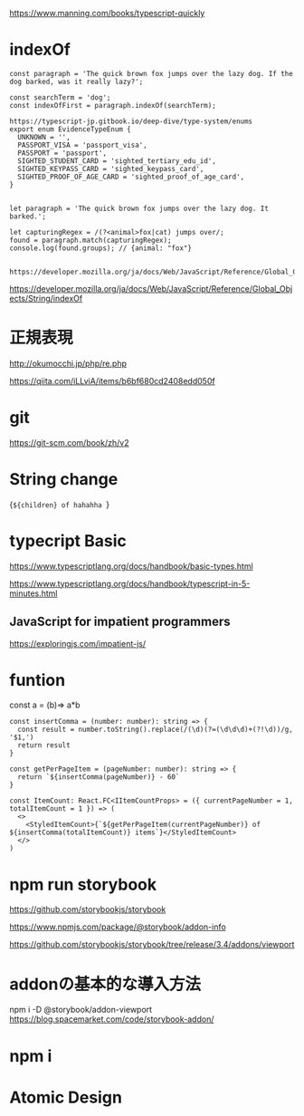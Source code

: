 https://www.manning.com/books/typescript-quickly

# indexOf 
```
const paragraph = 'The quick brown fox jumps over the lazy dog. If the dog barked, was it really lazy?';

const searchTerm = 'dog';
const indexOfFirst = paragraph.indexOf(searchTerm);

https://typescript-jp.gitbook.io/deep-dive/type-system/enums
export enum EvidenceTypeEnum {
  UNKNOWN = '',
  PASSPORT_VISA = 'passport_visa',
  PASSPORT = 'passport',
  SIGHTED_STUDENT_CARD = 'sighted_tertiary_edu_id',
  SIGHTED_KEYPASS_CARD = 'sighted_keypass_card',
  SIGHTED_PROOF_OF_AGE_CARD = 'sighted_proof_of_age_card',
}


let paragraph = 'The quick brown fox jumps over the lazy dog. It barked.';

let capturingRegex = /(?<animal>fox|cat) jumps over/;
found = paragraph.match(capturingRegex);
console.log(found.groups); // {animal: "fox"}


https://developer.mozilla.org/ja/docs/Web/JavaScript/Reference/Global_Objects/String/match
```
https://developer.mozilla.org/ja/docs/Web/JavaScript/Reference/Global_Objects/String/indexOf

# 正規表現
http://okumocchi.jp/php/re.php

https://qiita.com/iLLviA/items/b6bf680cd2408edd050f

# git
https://git-scm.com/book/zh/v2
 
 
 # String change
  <Count>{`${children} of hahahha `}</Count>
  
 # typecript Basic
 https://www.typescriptlang.org/docs/handbook/basic-types.html
 
 https://www.typescriptlang.org/docs/handbook/typescript-in-5-minutes.html
 
 ## JavaScript for impatient programmers 
 https://exploringjs.com/impatient-js/
 
 # funtion
 const a = (b)=> a*b

```
const insertComma = (number: number): string => {
  const result = number.toString().replace(/(\d)(?=(\d\d\d)+(?!\d))/g, '$1,')
  return result
}

const getPerPageItem = (pageNumber: number): string => {
  return `${insertComma(pageNumber)} - 60`
}

const ItemCount: React.FC<IItemCountProps> = ({ currentPageNumber = 1, totalItemCount = 1 }) => (
  <>
    <StyledItemCount>{`${getPerPageItem(currentPageNumber)} of ${insertComma(totalItemCount)} items`}</StyledItemCount>
  </>
)
```
# npm run storybook
https://github.com/storybookjs/storybook

https://www.npmjs.com/package/@storybook/addon-info

https://github.com/storybookjs/storybook/tree/release/3.4/addons/viewport

# addonの基本的な導入方法
npm i -D @storybook/addon-viewport
https://blog.spacemarket.com/code/storybook-addon/

# npm i

# Atomic Design

